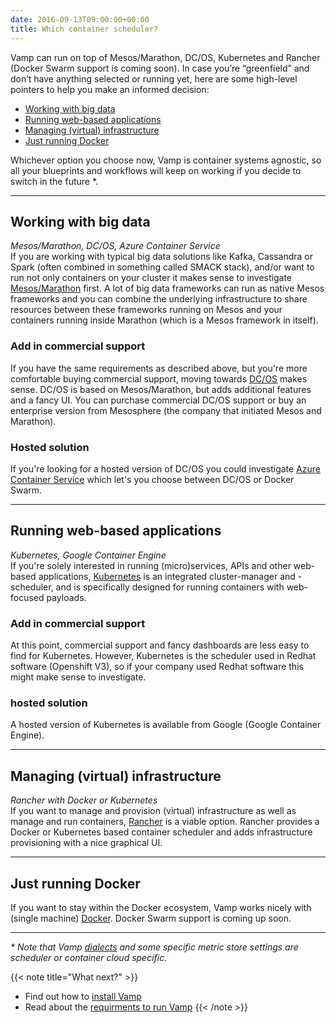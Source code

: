 ```yaml
---
date: 2016-09-13T09:00:00+00:00
title: Which container scheduler?
---
```

Vamp can run on top of Mesos/Marathon, DC/OS, Kubernetes and Rancher (Docker Swarm support is coming soon). In case you’re “greenfield” and don’t have anything selected or running yet, here are some high-level pointers to help you make an informed decision: 

* [Working with big data](/documentation/how-vamp-works/what-to-choose/#working-with-big-data)
* [Running web-based applications](/documentation/how-vamp-works/what-to-choose/#running-web-based-applications)
* [Managing (virtual) infrastructure](/documentation/how-vamp-works/what-to-choose/#managing-virtual-infrastructure)
* [Just running Docker](/documentation/how-vamp-works/what-to-choose/#just-running-docker)

Whichever option you choose now, Vamp is container systems agnostic, so all your blueprints and workflows will keep on working if you decide to switch in the future *.

-------

## Working with big data
_Mesos/Marathon, DC/OS, Azure Container Service_  
If you are working with typical big data solutions like Kafka, Cassandra or Spark (often combined in something called SMACK stack), and/or want to run not only containers on your cluster it makes sense to investigate [Mesos/Marathon](/documentation/installation/mesos-marathon/) first. A lot of big data frameworks can run as native Mesos frameworks and you can combine the underlying infrastructure to share resources between these frameworks running on Mesos and your containers running inside Marathon (which is a Mesos framework in itself).

### Add in commercial support
If you have the same requirements as described above, but you're more comfortable buying commercial support, moving towards [DC/OS](/documentation/installation/dcos/) makes sense. DC/OS is based on Mesos/Marathon, but adds additional features and a fancy UI. You can purchase commercial DC/OS support or buy an enterprise version from Mesosphere (the company that initiated Mesos and Marathon).

### Hosted solution
If you're looking for a hosted version of DC/OS you could investigate [Azure Container Service](/documentation/installation/azure-container-service/) which let's you choose between DC/OS or Docker Swarm.

-------

## Running web-based applications
_Kubernetes, Google Container Engine_  
If you're solely interested in running (micro)services, APIs and other web-based applications, [Kubernetes](/documentation/installation/kubernetes/) is an integrated cluster-manager and -scheduler, and is specifically designed for running containers with web-focused payloads. 

### Add in commercial support
At this point, commercial support and fancy dashboards are less easy to find for Kubernetes. However, Kubernetes is the scheduler used in Redhat software (Openshift V3), so if your company used Redhat software this might make sense to investigate.

### hosted solution
A hosted version of Kubernetes is available from Google (Google Container Engine). 

-------

## Managing (virtual) infrastructure
_Rancher with Docker or Kubernetes_  
If you want to manage and provision (virtual) infrastructure as well as manage and run containers, [Rancher](/documentation/installation/rancher/) is a viable option. Rancher provides a Docker or Kubernetes based container scheduler and adds infrastructure provisioning with a nice graphical UI.

-------

## Just running Docker
If you want to stay within the Docker ecosystem, Vamp works nicely with (single machine) [Docker](/documentation/installation/docker/). Docker Swarm support is coming up soon.

-------
  
_* Note that Vamp [dialects](/documentation/using-vamp/blueprints#dialects) and some specific metric store settings are scheduler or container cloud specific._

{{< note title="What next?" >}}
* Find out how to [install Vamp](/documentation/installation) 
* Read about the [requirments to run Vamp](/documentation/how-vamp-works/requirements) 
{{< /note >}}